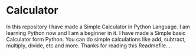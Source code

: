 # Calculator
In this repository I have made a Simple Calculator in Python Language. 
I am learning Python now and I am a beginner in it. I have made a Simple basic Calculator form Python. You can do simple calculations like add, subtract, multiply, divide, etc and more.
Thanks for reading this Readmefile....
